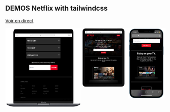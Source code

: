 

## DEMOS Netflix with tailwindcss
<a href="https://tailwindcss-netflix.herokuapp.com/" target="_blank">Voir en direct</a>

<div style="display:flex"> 
  <a href="https://tailwindcss-netflix.herokuapp.com/" target="_blank"><img height="250" src="./previews/pc.png" width="400"></a>
  <a href="https://tailwindcss-netflix.herokuapp.com/" target="_blank"><img src="./previews/tab.png" width="250"></a>
  <a href="https://tailwindcss-netflix.herokuapp.com/" target="_blank"><img src="./previews/phone.png" width="200"></a>
</div>
